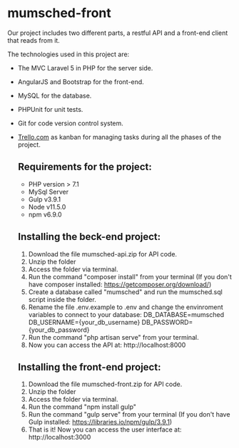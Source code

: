 # mumsched-front

Our project includes two different parts, a restful API and a front-end client that reads from it.

The technologies used in this project are: 

* The MVC Laravel 5 in PHP for the server side.
* AngularJS and Bootstrap for the front-end. 
* MySQL for the database. 
* PHPUnit for unit tests.
* Git for code version control system.
* [Trello.com](https://trello.com) as kanban for managing tasks during all the phases of the project.

    ## Requirements for the project: 
    * PHP version > 7.1 
    * MySql Server
    * Gulp v3.9.1
    * Node v11.5.0 
    * npm v6.9.0
    
    ## Installing the beck-end project:
    1) Download the file mumsched-api.zip for API code.
    2) Unzip the folder
    3) Access the folder via terminal.
    4) Run the command "composer install" from your terminal (If you don't have composer installed: https://getcomposer.org/download/)
    5) Create a database called "mumsched" and run the mumsched.sql script inside the folder.
    6) Rename the file .env.example to .env and change the envinroment variables to connect to your database: 
            DB_DATABASE=mumsched
            DB_USERNAME={your_db_username}
            DB_PASSWORD={your_db_password}
    7) Run the command "php artisan serve" from your terminal.
    8) Now you can access the API at: http://localhost:8000 
    
    ## Installing the front-end project:
    1) Download the file mumsched-front.zip for API code.
    2) Unzip the folder
    3) Access the folder via terminal.
    5) Run the command "npm install gulp"
    4) Run the command "gulp serve" from your terminal (If you don't have Gulp installed: https://libraries.io/npm/gulp/3.9.1)
    5) That is it! Now you can access the user interface at: http://localhost:3000

